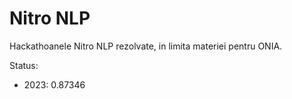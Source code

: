 # Nitro NLP

Hackathoanele Nitro NLP rezolvate, in limita materiei pentru ONIA.

Status:

- 2023: 0.87346
